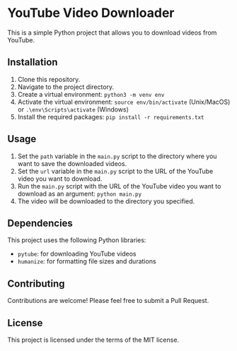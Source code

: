 # YouTube Video Downloader

This is a simple Python project that allows you to download videos from YouTube.

## Installation

1. Clone this repository.
2. Navigate to the project directory.
3. Create a virtual environment: `python3 -m venv env`
4. Activate the virtual environment: `source env/bin/activate` (Unix/MacOS) or `.\env\Scripts\activate` (Windows)
5. Install the required packages: `pip install -r requirements.txt`

## Usage

1. Set the `path` variable in the `main.py` script to the directory where you want to save the downloaded videos.
2. Set the `url` variable in the `main.py` script to the URL of the YouTube video you want to download.
3. Run the `main.py` script with the URL of the YouTube video you want to download as an argument: `python main.py`
4. The video will be downloaded to the directory you specified.

## Dependencies

This project uses the following Python libraries:

- `pytube`: for downloading YouTube videos
- `humanize`: for formatting file sizes and durations

## Contributing

Contributions are welcome! Please feel free to submit a Pull Request.

## License

This project is licensed under the terms of the MIT license.
